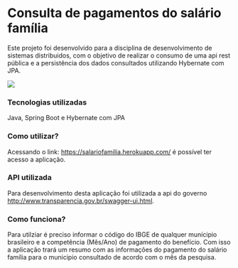 # Consulta de pagamentos do salário família
Este projeto foi desenvolvido para a disciplina de desenvolvimento de sistemas distribuidos, com o objetivo de realizar o consumo de uma api rest pública e a persistência dos dados consultados utilizando Hybernate com JPA.

![](https://github.com/LucasMSouza1/Salario-Familia/blob/master/tela%20de%20listagem.PNG)

### Tecnologias utilizadas
Java, Spring Boot e Hybernate com JPA

### Como utilizar? 
Acessando o link: https://salariofamilia.herokuapp.com/ é possível ter acesso a aplicação.

### API utilizada
Para desenvolvimento desta aplicação foi utilizada a api do governo http://www.transparencia.gov.br/swagger-ui.html.

### Como funciona? 
Para utilziar é preciso informar o código do IBGE de qualquer munícipio brasileiro e a competência (Mês/Ano) de pagamento do benefício. Com isso a aplicação trará um resumo com as informações do pagamento do salário família para o municipio consultado de acordo com o mês da pesquisa.

